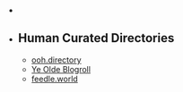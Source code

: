 -
- ## Human Curated Directories
	- [ooh.directory](https://ooh.directory/)
	- [Ye Olde Blogroll](https://blogroll.org/)
	- [feedle.world](https://feedle.world/)